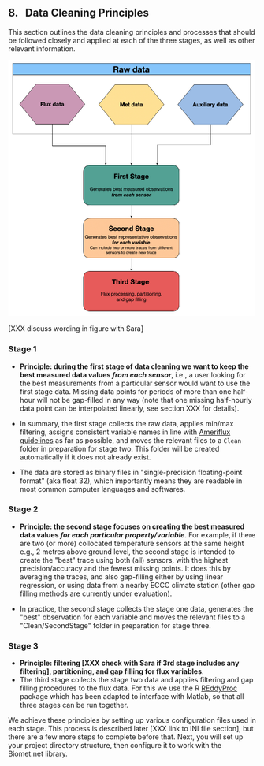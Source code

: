 ## 8. &nbsp; Data Cleaning Principles

This section outlines the data cleaning principles and processes that should be followed closely and applied at each of the three stages, as well as other relevant information.

<img src="images/principles/Database_Workflow_Principles_v2.jpg" alt="DataCleaningPrinciplesSummary" width="500"/>

[XXX discuss wording in figure with Sara]

### Stage 1 
* **Principle: during the first stage of data cleaning we want to keep the best measured data values *from each sensor***, i.e., a user looking for the best measurements from a particular sensor would want to use the first stage data. Missing data points for periods of more than one half-hour will not be gap-filled in any way (note that one missing half-hourly data point can be interpolated linearly, see section XXX for details). 

* In summary, the first stage collects the raw data, applies min/max filtering, assigns consistent variable names in line with [Ameriflux guidelines](https://ameriflux.lbl.gov/data/aboutdata/data-variables/) as far as possible, and moves the relevant files to a `Clean` folder in preparation for stage two. This folder will be created automatically if it does not already exist. 

* The data are stored as binary files in "single-precision floating-point format" (aka float 32), which importantly means they are readable in most common computer languages and softwares.

### Stage 2 
* **Principle: the second stage focuses on creating the best measured data values *for each particular property/variable***. For example, if there are two (or more) collocated temperature sensors at the same height e.g., 2 metres above ground level, the second stage is intended to create the "best" trace using both (all) sensors, with the highest precision/accuracy and the fewest missing points. It does this by averaging the traces, and also gap-filling either by using linear regression, or using data from a nearby ECCC climate station (other gap filling methods are currently under evaluation).

* In practice, the second stage collects the stage one data, generates the "best" observation for each variable and moves the relevant files to a "Clean/SecondStage" folder in preparation for stage three.

### Stage 3 
* **Principle: filtering [XXX check with Sara if 3rd stage includes any filtering], partitioning, and gap filling for flux variables**.
* The third stage collects the stage two data and applies filtering and gap filling procedures to the flux data. For this we use the R [REddyProc](https://bg.copernicus.org/articles/15/5015/2018/bg-15-5015-2018.html) package which has been adapted to interface with Matlab, so that all three stages can be run together.

We achieve these principles by setting up various configuration files used in each stage. This process is described later [XXX link to INI file section], but there are a few more steps to complete before that. Next, you will set up your project directory structure, then configure it to work with the Biomet.net library.

